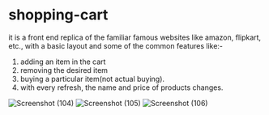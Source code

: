 # shopping-cart
it is a front end replica of the familiar famous websites like amazon, flipkart, etc., with a basic layout and some of the common features like:-
1. adding an item in the cart
2. removing the desired item
3. buying a particular item(not actual buying).
4. with every refresh, the name and price of products changes.


![Screenshot (104)](https://user-images.githubusercontent.com/71484653/181473282-940b4ac0-56bc-47b4-8050-865ca60d5fd1.png)
![Screenshot (105)](https://user-images.githubusercontent.com/71484653/181473231-cdd274d3-686f-4795-8f80-09e48fdfc4bc.png)
![Screenshot (106)](https://user-images.githubusercontent.com/71484653/181473255-0faab231-0a4a-43b1-94bc-be8efb8cc5fc.png)
